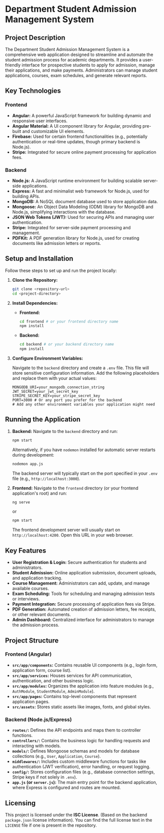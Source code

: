 # Department Student Admission Management System

## Project Description

The Department Student Admission Management System is a comprehensive web application designed to streamline and automate the student admission process for academic departments. It provides a user-friendly interface for prospective students to apply for admission, manage their applications, and make payments. Administrators can manage student applications, courses, exam schedules, and generate relevant reports.

## Key Technologies

### Frontend

*   **Angular:** A powerful JavaScript framework for building dynamic and responsive user interfaces.
*   **Angular Material:** A UI component library for Angular, providing pre-built and customizable UI elements.
*   **Firebase:** Used for certain frontend functionalities (e.g., potentially authentication or real-time updates, though primary backend is Node.js).
*   **Stripe:** Integrated for secure online payment processing for application fees.

### Backend

*   **Node.js:** A JavaScript runtime environment for building scalable server-side applications.
*   **Express:** A fast and minimalist web framework for Node.js, used for building APIs.
*   **MongoDB:** A NoSQL document database used to store application data.
*   **Mongoose:** An Object Data Modeling (ODM) library for MongoDB and Node.js, simplifying interactions with the database.
*   **JSON Web Tokens (JWT):** Used for securing APIs and managing user authentication.
*   **Stripe:** Integrated for server-side payment processing and management.
*   **PDFKit:** A PDF generation library for Node.js, used for creating documents like admission letters or reports.

## Setup and Installation

Follow these steps to set up and run the project locally:

1.  **Clone the Repository:**
    ```bash
    git clone <repository-url>
    cd <project-directory>
    ```

2.  **Install Dependencies:**

    *   **Frontend:**
        ```bash
        cd frontend # or your frontend directory name
        npm install
        ```
    *   **Backend:**
        ```bash
        cd backend # or your backend directory name
        npm install
        ```

3.  **Configure Environment Variables:**

    Navigate to the `backend` directory and create a `.env` file. This file will store sensitive configuration information. Add the following placeholders and replace them with your actual values:

    ```env
    MONGODB_URI=your_mongodb_connection_string
    JWT_SECRET=your_jwt_secret_key
    STRIPE_SECRET_KEY=your_stripe_secret_key
    PORT=3000 # Or any port you prefer for the backend
    # Add any other environment variables your application might need
    ```

## Running the Application

1.  **Backend:**
    Navigate to the `backend` directory and run:
    ```bash
    npm start
    ```
    Alternatively, if you have `nodemon` installed for automatic server restarts during development:
    ```bash
    nodemon app.js
    ```
    The backend server will typically start on the port specified in your `.env` file (e.g., `http://localhost:3000`).

2.  **Frontend:**
    Navigate to the `frontend` directory (or your frontend application's root) and run:
    ```bash
    ng serve
    ```
    or
    ```bash
    npm start
    ```
    The frontend development server will usually start on `http://localhost:4200`. Open this URL in your web browser.

## Key Features

*   **User Registration & Login:** Secure authentication for students and administrators.
*   **Student Admission:** Online application submission, document uploads, and application tracking.
*   **Course Management:** Administrators can add, update, and manage available courses.
*   **Exam Scheduling:** Tools for scheduling and managing admission tests or interviews.
*   **Payment Integration:** Secure processing of application fees via Stripe.
*   **PDF Generation:** Automated creation of admission letters, fee receipts, or other relevant documents.
*   **Admin Dashboard:** Centralized interface for administrators to manage the admission process.

## Project Structure

### Frontend (Angular)

*   **`src/app/components`:** Contains reusable UI components (e.g., login form, application form, course list).
*   **`src/app/services`:** Houses services for API communication, authentication, and other business logic.
*   **`src/app/modules`:** Organizes the application into feature modules (e.g., `AuthModule`, `StudentModule`, `AdminModule`).
*   **`src/app/pages`:** Contains top-level components that represent application pages.
*   **`src/assets`:** Stores static assets like images, fonts, and global styles.

### Backend (Node.js/Express)

*   **`routes/`:** Defines the API endpoints and maps them to controller functions.
*   **`controllers/`:** Contains the business logic for handling requests and interacting with models.
*   **`models/`:** Defines Mongoose schemas and models for database collections (e.g., `User`, `Application`, `Course`).
*   **`middlewares/`:** Includes custom middleware functions for tasks like authentication (JWT verification), error handling, or request logging.
*   **`config/`:** Stores configuration files (e.g., database connection settings, Stripe keys if not solely in `.env`).
*   **`app.js` (or `server.js`):** The main entry point for the backend application, where Express is configured and routes are mounted.

## Licensing

This project is licensed under the **ISC License**. (Based on the backend `package.json` license information).
You can find the full license text in the `LICENSE` file if one is present in the repository.
```
